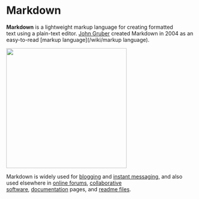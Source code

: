 # Markdown
**Markdown** is a lightweight markup language for creating formatted text using a plain-text editor.
[John Gruber](https://en.wikipedia.org/wiki/John_Gruber) created Markdown in 2004 as an easy-to-read [markup language](/wiki/markup language). 

<img src="https://upload.wikimedia.org/wikipedia/commons/thumb/4/48/Markdown-mark.svg/1920px-Markdown-mark.svg.png" width="320" />

Markdown is widely used for [blogging](https://en.wikipedia.org/wiki/Blog) and [instant messaging](https://en.wikipedia.org/wiki/Instant_messaging), and also used elsewhere in [online forums](https://en.wikipedia.org/wiki/Online_forums), [collaborative software](https://en.wikipedia.org/wiki/Collaborative_software), [documentation](https://en.wikipedia.org/wiki/Documentation) pages, and [readme files](https://en.wikipedia.org/wiki/README).